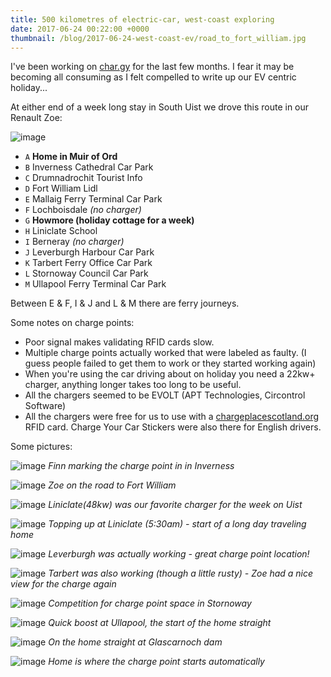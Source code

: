 ```yaml
---
title: 500 kilometres of electric-car, west-coast exploring
date: 2017-06-24 00:22:00 +0000
thumbnail: /blog/2017-06-24-west-coast-ev/road_to_fort_william.jpg
---
```


I've been working on [char.gy](https://char.gy) for the last few months. I fear
it may be becoming all consuming as I felt compelled to write up our EV centric
holiday...

At either end of a week long stay in South Uist we drove this route in our
Renault Zoe:

![image](/blog/2017-06-24-west-coast-ev/map.png)

* `A` **Home in Muir of Ord**
* `B` Inverness Cathedral Car Park
* `C` Drumnadrochit Tourist Info
* `D` Fort William Lidl
* `E` Mallaig Ferry Terminal Car Park
* `F` Lochboisdale *(no charger)*
* `G` **Howmore (holiday cottage for a week)**
* `H` Liniclate School
* `I` Berneray *(no charger)*
* `J` Leverburgh Harbour Car Park
* `K` Tarbert Ferry Office Car Park
* `L` Stornoway Council Car Park
* `M` Ullapool Ferry Terminal Car Park

Between E & F, I & J and L & M there are ferry journeys.

Some notes on charge points:

* Poor signal makes validating RFID cards slow.
* Multiple charge points actually worked that were labeled as faulty. (I guess
  people failed to get them to work or they started working again)
* When you're using the car driving about on holiday you need a 22kw+ charger,
  anything longer takes too long to be useful.
* All the chargers seemed to be EVOLT (APT Technologies, Circontrol Software)
* All the chargers were free for us to use with a
  [chargeplacescotland.org](http://chargeplacescotland.org/) RFID card. Charge
  Your Car Stickers were also there for English drivers.

Some pictures:

![image](/blog/2017-06-24-west-coast-ev/inverness.jpg)
*Finn marking the charge point in in Inverness*

![image](/blog/2017-06-24-west-coast-ev/road_to_fort_william.jpg)
*Zoe on the road to Fort William*

![image](/blog/2017-06-24-west-coast-ev/linaclate.jpg)
*Liniclate(48kw) was our favorite charger for the week on Uist*

![image](/blog/2017-06-24-west-coast-ev/linaclate2.jpg)
*Topping up at Liniclate (5:30am) - start of a long day traveling home*

![image](/blog/2017-06-24-west-coast-ev/leverburgh.jpg)
*Leverburgh was actually working - great charge point location!*

![image](/blog/2017-06-24-west-coast-ev/tarbert.jpg)
*Tarbert was also working (though a little rusty) - Zoe had a nice view for the charge again*

![image](/blog/2017-06-24-west-coast-ev/stornoway.jpg)
*Competition for charge point space in Stornoway*

![image](/blog/2017-06-24-west-coast-ev/ullapool.jpg)
*Quick boost at Ullapool, the start of the home straight*

![image](/blog/2017-06-24-west-coast-ev/home_straight.jpg)
*On the home straight at Glascarnoch dam*

![image](/blog/2017-06-24-west-coast-ev/home.jpg)
*Home is where the charge point starts automatically*

